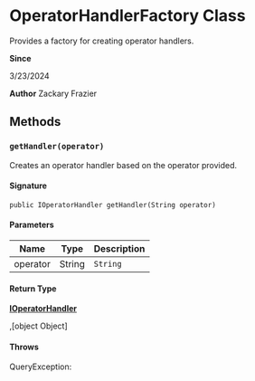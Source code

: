 # OperatorHandlerFactory Class

Provides a factory for creating operator handlers.

**Since** 

3/23/2024

**Author** Zackary Frazier

## Methods
### `getHandler(operator)`

Creates an operator handler based on the operator provided.

#### Signature
```apex
public IOperatorHandler getHandler(String operator)
```

#### Parameters
| Name | Type | Description |
|------|------|-------------|
| operator | String | `String` |

#### Return Type
**[IOperatorHandler](IOperatorHandler.md)**

,[object Object]

#### Throws
QueryException: